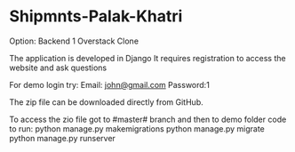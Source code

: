 # Shipmnts-Palak-Khatri

Option: Backend 1
Overstack Clone

The application is developed in Django
It requires registration to access the website and ask questions

For demo login try:
Email: john@gmail.com
Password:1

The zip file can be downloaded directly from GitHub.

To access the zio file got to #master# branch and then to demo folder
code to run:
python manage.py makemigrations
python manage.py migrate
python manage.py runserver
